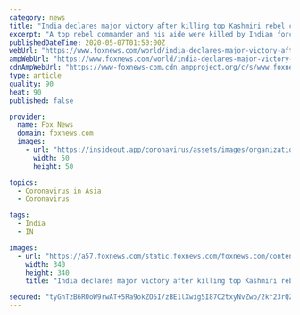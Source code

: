 ```yaml
---
category: news
title: "India declares major victory after killing top Kashmiri rebel commander"
excerpt: "A top rebel commander and his aide were killed by Indian forces in Kashmir on Wednesday sparking protests in the already violence-torn region."
publishedDateTime: 2020-05-07T01:50:00Z
webUrl: "https://www.foxnews.com/world/india-declares-major-victory-after-killing-top-kashmiri-rebel-commander"
ampWebUrl: "https://www.foxnews.com/world/india-declares-major-victory-after-killing-top-kashmiri-rebel-commander.amp"
cdnAmpWebUrl: "https://www-foxnews-com.cdn.ampproject.org/c/s/www.foxnews.com/world/india-declares-major-victory-after-killing-top-kashmiri-rebel-commander.amp"
type: article
quality: 90
heat: 90
published: false

provider:
  name: Fox News
  domain: foxnews.com
  images:
    - url: "https://insideout.app/coronavirus/assets/images/organizations/foxnews.com-50x50.jpg"
      width: 50
      height: 50

topics:
  - Coronavirus in Asia
  - Coronavirus

tags:
  - India
  - IN

images:
  - url: "https://a57.foxnews.com/static.foxnews.com/foxnews.com/content/uploads/2020/04/340/340/Vandana-Rambaran.jpg?ve=1&tl=1"
    width: 340
    height: 340
    title: "India declares major victory after killing top Kashmiri rebel commander"

secured: "tyGnTzB6ROoW9rwAT+5Ra9okZO5I/zBE1lXwig5I87C2txyNvZwp/2kf23rQZ/nFVSInl4YyCUcjlLyE94OgrYeUuL6Sb5rXZO0Dd40CmNZSOTUgQhKVbZ3I+h9bCdHpf4eMgdSkuCBxCW4hk/z/C2LEUDq7GPE6InOPGaLyQj2xjY3m8EC8y7EK+UO4xpA+dOzFNJe4oqlAcbLkM/E/cT3QVa5FBXJU1mBrB95qfoQaKAlwM6+rhBEsCIhnD90FnKxXnFlujvnjLwqEr3rwUz+wUSlY4GI080joFvgB/cUyAIAFeTvL+syK5/TC4tWJ;Uzawc0Q5x/TIWfVgFCAamQ=="
---
```


